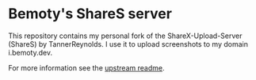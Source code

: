 # Bemoty's ShareS server

This repository contains my personal fork of the ShareX-Upload-Server (ShareS) by TannerReynolds. I use it to upload screenshots to my domain i.bemoty.dev.

For more information see the [upstream readme](https://github.com/TannerReynolds/ShareX-Upload-Server).
